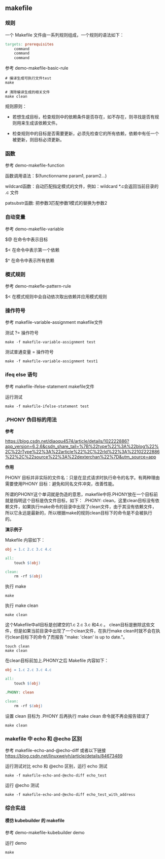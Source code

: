 ## makefile

### 规则

一个 Makefile 文件由一系列规则组成，一个规则的语法如下：

```makefile
targets: prerequisites
	command
	command
	command
```

参考 demo-makefile-basic-rule

```shell
# 编译生成可执行文件test
make

# 清除编译生成的相关文件
make clean
```

规则原则：

- 若想生成目标，检查规则中的依赖条件是否存在，如不存在，则寻找是否有规则用来生成该依赖文件。

- 检查规则中的目标是否需要更新，必须先检查它的所有依赖，依赖中有任一个被更新，则目标必须更新。

  


### 函数

参考 demo-makefile-function

函数调用语法：$(functionname param1, param2...)

wildcard函数：自动匹配指定模式的文件，例如：wildcard *.c会返回当前目录的 .c 文件

patsubstr函数: 把参数3匹配参数1模式的替换为参数2

### 自动变量

参考 demo-makefile-variable

$@ 在命令中表示目标

$< 在命令中表示第一个依赖

$^ 在命令中表示所有依赖

### 模式规则

参考 demo-makefle-pattern-rule

$< 在模式规则中会自动依次取出依赖并应用模式规则



### 操作符号

参考
makefile-variable-assignment makefile文件

测试 ?= 操作符号

```shell
make -f makefile-variable-assignment test
```

测试普通变量  = 操作符号

```shell
make -f makefile-variable-assignment test1
```



### ifeq else 语句

参考
makefile-ifelse-statement makefile文件

运行测试

```shell
make -f makefile-ifelse-statement test
```



### .PHONY 伪目标的用法

**参考**

https://blog.csdn.net/diaoqu4574/article/details/102222886?app_version=6.2.6&csdn_share_tail=%7B%22type%22%3A%22blog%22%2C%22rType%22%3A%22article%22%2C%22rId%22%3A%22102222886%22%2C%22source%22%3A%22dexterchan%22%7D&utm_source=app

**作用**

PHONY 目标并非实际的文件名：只是在显式请求时执行命令的名字。有两种理由需要使用PHONY 目标：避免和同名文件冲突，改善性能。

所谓的PHONY这个单词就是伪造的意思，makefile中将.PHONY放在一个目标前就是指明这个目标是伪文件目标，如下：
.PHONY: clean，这里clean目标没有依赖文件，如果执行make命令的目录中出现了clean文件，由于其没有依赖文件，所以它永远是最新的，所以根据make的规则clean目标下的命令是不会被执行的。

**演示例子**

Makefile 内容如下：

```makefile
obj = 1.c 2.c 3.c 4.c

all:
	touch $(obj)

clean:
	rm -rf $(obj)
```

执行 make

```shell
make
```

执行 make clean

```shell
make clean
```

这个Makefile中all目标是创建空的1.c 2.c 3.c 和4.c 。 clean目标是删除这些文件，但是如果当前目录中出现了一个clean文件，在执行make clean时就不会在执行clean目标下的命令了而报告 "make: 'clean' is up to date."。

```shell
touch clean
make clean
```

在clean目标前加上.PHONY之后 Makefile 内容如下：

```makefile
obj = 1.c 2.c 3.c 4.c

all:
	touch $(obj)

.PHONY: clean

clean:
	rm -rf $(obj)
```

设置 clean 目标为 .PHONY 后再执行 make clean 命令就不再会报告错误了

```shell
make clean
```



### makefile 中 echo 和 @echo 区别

参考 makefile-echo-and-@echo-diff 或者以下链接
https://blog.csdn.net/linuxweiyh/article/details/84673489

运行测试对比  echo 和 @echo  区别，运行 echo 测试

```shell
make -f makefile-echo-and-@echo-diff echo_test
```

运行 @echo 测试

```shell
make -f makefile-echo-and-@echo-diff echo_test_with_address
```



### 综合实战

#### 模仿 kubebuilder 的 makefile

参考 demo-makefile-kubebuilder demo

运行 demo

```shell
make
```

